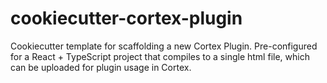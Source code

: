 # cookiecutter-cortex-plugin

Cookiecutter template for scaffolding a new Cortex Plugin. Pre-configured for a React + TypeScript project that compiles to a single html file, which can be uploaded for plugin usage in Cortex.
